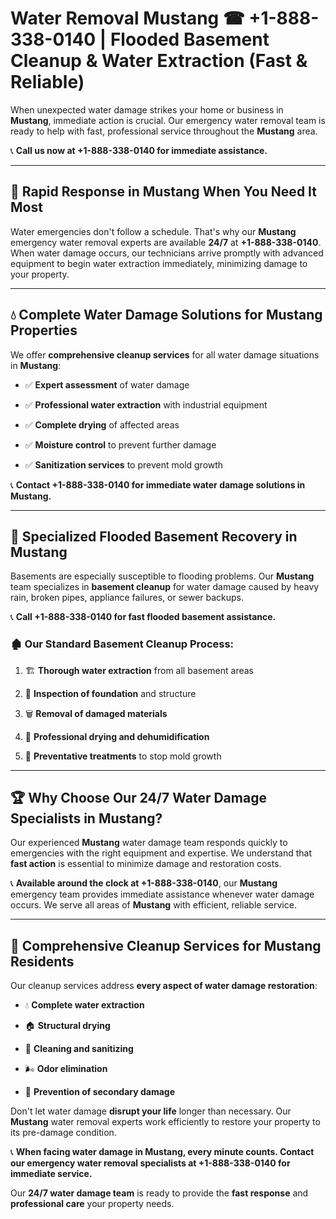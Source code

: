 # Water Removal Mustang ☎ +1-888-338-0140 | Flooded Basement Cleanup & Water Extraction (Fast & Reliable)

When unexpected water damage strikes your home or business in **Mustang**, immediate action is crucial. Our emergency water removal team is ready to help with fast, professional service throughout the **Mustang** area. 

📞 **Call us now at +1-888-338-0140 for immediate assistance.**
---
## 🚀 Rapid Response in Mustang When You Need It Most
Water emergencies don't follow a schedule. That's why our **Mustang** emergency water removal experts are available **24/7** at **+1-888-338-0140**. When water damage occurs, our technicians arrive promptly with advanced equipment to begin water extraction immediately, minimizing damage to your property.
---
## 💧 Complete Water Damage Solutions for Mustang Properties
We offer **comprehensive cleanup services** for all water damage situations in **Mustang**:
- ✅ **Expert assessment** of water damage  
- ✅ **Professional water extraction** with industrial equipment  
- ✅ **Complete drying** of affected areas  
- ✅ **Moisture control** to prevent further damage  
- ✅ **Sanitization services** to prevent mold growth  
📞 **Contact +1-888-338-0140 for immediate water damage solutions in Mustang.**
---
## 🌊 Specialized Flooded Basement Recovery in Mustang
Basements are especially susceptible to flooding problems. Our **Mustang** team specializes in **basement cleanup** for water damage caused by heavy rain, broken pipes, appliance failures, or sewer backups. 
📞 **Call +1-888-338-0140 for fast flooded basement assistance.**
### 🏚️ Our Standard Basement Cleanup Process:
1. 🏗️ **Thorough water extraction** from all basement areas  
2. 🔎 **Inspection of foundation** and structure  
3. 🗑️ **Removal of damaged materials**  
4. 💨 **Professional drying and dehumidification**  
5. 🚫 **Preventative treatments** to stop mold growth  
---
## 🏆 Why Choose Our 24/7 Water Damage Specialists in Mustang?
Our experienced **Mustang** water damage team responds quickly to emergencies with the right equipment and expertise. We understand that **fast action** is essential to minimize damage and restoration costs.
📞 **Available around the clock at +1-888-338-0140**, our **Mustang** emergency team provides immediate assistance whenever water damage occurs. We serve all areas of **Mustang** with efficient, reliable service.
---
## 🧹 Comprehensive Cleanup Services for Mustang Residents
Our cleanup services address **every aspect of water damage restoration**:
- 💧 **Complete water extraction**  
- 🏠 **Structural drying**  
- 🧼 **Cleaning and sanitizing**  
- 🌬️ **Odor elimination**  
- 🚫 **Prevention of secondary damage**  
Don't let water damage **disrupt your life** longer than necessary. Our **Mustang** water removal experts work efficiently to restore your property to its pre-damage condition.
📞 **When facing water damage in Mustang, every minute counts. Contact our emergency water removal specialists at +1-888-338-0140 for immediate service.**
Our **24/7 water damage team** is ready to provide the **fast response** and **professional care** your property needs.
